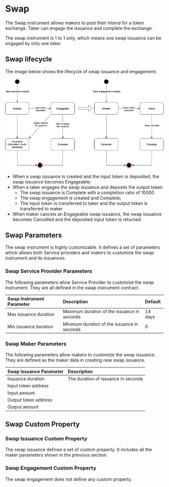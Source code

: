 # Swap

The Swap instrument allows makers to post their intend for a token exchange. Taker can engage the issuance and complete the exchange.

The swap instrument is 1 to 1 only, which means one swap issuance can be engaged by only one taker.

## Swap lifecycle

The image below shows the lifecycle of swap issuance and engagement.

![](../.gitbook/assets/swap.jpg)

* When a swap issuance is created and the input token is deposited, the swap issuance becomes Engageable;
* When a taker engages the swap issuance and deposits the output token
  * The swap issuance is Complete with a completion ratio of 10000
  * The swap engagement is created and Complete;
  * The input token is transferred to taker and the output token is transferred to maker
* When maker cancels an Engageable swap issuance, the swap issuance becomes Cancelled and the deposited input token is returned.

## Swap Parameters

The swap instrument is highly customizable. It defines a set of parameters which allows both Service providers and makers to customize the swap instrument and its issuances.

### Swap Service Provider Parameters

The following parameters allow Service Provider to customize the swap instrument. They are all defined in the swap instrument contract.

| Swap Instrument Parameter | Description | Default |
| :--- | :--- | :--- |
| Max issuance duration | Maximum duration of the issuance in seconds | 14 days |
| Min issuance duration | Minimum duration of the issuance in seconds | 0 |

### Swap Maker Parameters

The following parameters allow makers to customize the swap issuance. They are defined as the maker data in creating new swap issuance.

| Swap Issuance Parameter | Description |
| :--- | :--- |
| Issuance duration | The duration of issuance in seconds |
| Input token address |  |
| Input amount |  |
| Output token address |  |
| Output amount |  |

## Swap Custom Property

### Swap Issuance Custom Property

The swap issuance defines a set of custom property. It includes all the maker parameters shown in the previous section.

### Swap Engagement Custom Property

The swap engagement does not define any custom property.




